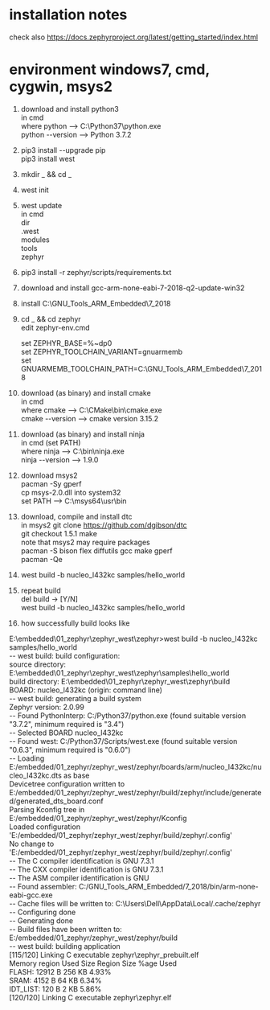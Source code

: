 # installation notes  
  check also https://docs.zephyrproject.org/latest/getting_started/index.html  
  
# environment windows7, cmd, cygwin, msys2  
  
1) download and install python3  
   in cmd  
   where python --> C:\Python37\python.exe  
   python --version --> Python 3.7.2
   
2) pip3 install --upgrade pip  
   pip3 install west  
  
3) mkdir _  && cd _
  
4) west init  
  
5) west update  
   in cmd  
   dir  
   .west  
   modules  
   tools  
   zephyr  
  
6) pip3 install -r zephyr/scripts/requirements.txt  
  
7) download and install gcc-arm-none-eabi-7-2018-q2-update-win32  
  
8) install C:\GNU_Tools_ARM_Embedded\7_2018  
  
9) cd _ && cd zephyr  
   edit zephyr-env.cmd  
  
   set ZEPHYR_BASE=%~dp0  
   set ZEPHYR_TOOLCHAIN_VARIANT=gnuarmemb  
   set GNUARMEMB_TOOLCHAIN_PATH=C:\\GNU_Tools_ARM_Embedded\\7_2018  
  
10) download (as binary) and install cmake  
   in cmd  
   where cmake --> C:\CMake\bin\cmake.exe  
   cmake --version --> cmake version 3.15.2  
  
11) download (as binary) and install ninja  
   in cmd (set PATH)  
   where ninja --> C:\bin\ninja.exe  
   ninja --version --> 1.9.0  
  
12) download msys2  
    pacman -Sy gperf  
    cp msys-2.0.dll into system32  
    set PATH  --> C:\msys64\usr\bin  
  
12) download, compile and install dtc  
    in msys2
    git clone https://github.com/dgibson/dtc  
    git checkout 1.5.1
    make  
    note that msys2 may require packages  
    pacman -S bison flex diffutils gcc make gperf  
    pacman -Qe  
  
13) west build -b nucleo_l432kc samples/hello_world  
  
14) repeat build  
   del build -> [Y/N]  
   west build -b nucleo_l432kc samples/hello_world  
  
15) how successfully build looks like  
  
E:\embedded\01_zephyr\zephyr_west\zephyr>west build -b nucleo_l432kc samples/hello_world  
-- west build: build configuration:  
       source directory: E:\embedded\01_zephyr\zephyr_west\zephyr\samples\hello_world  
       build directory: E:\embedded\01_zephyr\zephyr_west\zephyr\build  
       BOARD: nucleo_l432kc (origin: command line)  
-- west build: generating a build system  
Zephyr version: 2.0.99  
-- Found PythonInterp: C:/Python37/python.exe (found suitable version "3.7.2", minimum required is "3.4")  
-- Selected BOARD nucleo_l432kc  
-- Found west: C:/Python37/Scripts/west.exe (found suitable version "0.6.3", minimum required is "0.6.0")  
-- Loading E:/embedded/01_zephyr/zephyr_west/zephyr/boards/arm/nucleo_l432kc/nucleo_l432kc.dts as base  
Devicetree configuration written to E:/embedded/01_zephyr/zephyr_west/zephyr/build/zephyr/include/generated/generated_dts_board.conf  
Parsing Kconfig tree in E:/embedded/01_zephyr/zephyr_west/zephyr/Kconfig  
Loaded configuration 'E:/embedded/01_zephyr/zephyr_west/zephyr/build/zephyr/.config'  
No change to 'E:/embedded/01_zephyr/zephyr_west/zephyr/build/zephyr/.config'  
-- The C compiler identification is GNU 7.3.1  
-- The CXX compiler identification is GNU 7.3.1  
-- The ASM compiler identification is GNU  
-- Found assembler: C:/GNU_Tools_ARM_Embedded/7_2018/bin/arm-none-eabi-gcc.exe  
-- Cache files will be written to: C:\Users\Dell\AppData\Local/.cache/zephyr  
-- Configuring done  
-- Generating done  
-- Build files have been written to: E:/embedded/01_zephyr/zephyr_west/zephyr/build  
-- west build: building application  
[115/120] Linking C executable zephyr\zephyr_prebuilt.elf  
Memory region         Used Size  Region Size  %age Used  
           FLASH:       12912 B       256 KB      4.93%  
            SRAM:        4152 B        64 KB      6.34%  
        IDT_LIST:         120 B         2 KB      5.86%  
[120/120] Linking C executable zephyr\zephyr.elf  
  


